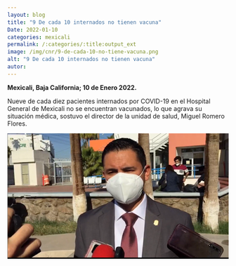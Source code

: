 ```yaml
---
layout: blog
title: "9 De cada 10 internados no tienen vacuna"
Date: 2022-01-10
categories: mexicali
permalink: /:categories/:title:output_ext
image: /img/cnr/9-de-cada-10-no-tiene-vacuna.png
alt: "9 De cada 10 internados no tienen vacuna"
autor:
---
```


**Mexicali, Baja California; 10 de Enero 2022.** 

Nueve de cada diez pacientes internados por COVID-19 en el Hospital General de Mexicali no se encuentran vacunados, lo que agrava su situación médica, sostuvo el director de la unidad de salud, Miguel Romero Flores.

<div id="carouselExampleSlidesOnly" class="carousel slide" data-ride="carousel">
  <div class="carousel-inner">
    <div class="carousel-item active">
       <img class="d-block w-100" src="/img/cnr/9-de-cada-10-no-tiene-vacuna.png" loading="lazy"  alt="9 De cada 10 internados no tienen vacuna">
    </div>
  </div>
</div>